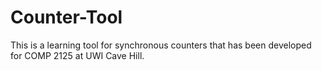 # Counter-Tool


This is a learning tool for synchronous counters that has been developed for COMP 2125 at UWI Cave Hill. 

